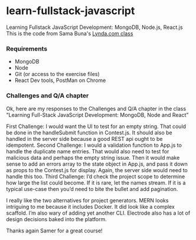 # learn-fullstack-javascript
Learning Fullstack JavaScript Development: MongoDB, Node.js, React.js
This is the code from Sama Buna's [Lynda.com class](https://www.lynda.com/Express-js-tutorials/Learning-Full-Stack-JavaScript-Development-MongoDB-Node-React/533304-2.html)

### Requirements
* MongoDB
* Node
* Git (or access to the exercise files)
* React Dev tools, PostMan on Chrome


### Challenges and Q/A chapter
Ok, here are my responses to the Challenges and Q/A chapter in the class "Learning Full-Stack JavaScript Development: MongoDB, Node and React”

First Challenge: I would want the UI to test for an empty string. That could be done in the handleSubmit function in Contest.js. It should also be handled in the server side because a good REST api ought to be idempotent.
Second Challenge: I would a validation function to App.js to handle the duplicate name entries. That would also need to test for malicious data and perhaps the empty string issue. Then it would make sense to add an errors array to the state object in App.js, and pass it down as props to the Contest.js for display.  Again, the server side would need to handle this too.
Third Challenge: I’d check the project scope to determine how large the list could become. If it is rare, let the names stream. If it is a typical use-case then you’d need to bite the bullet and add pagination.

I really like the two alternatives for project generators. MERN looks intriguing to me because it includes Docker. It did look like a complex scaffold. I’m also wary of adding yet another CLI. Electrode also has a lot of design decisions baked into the platform.

Thanks again Samer for a great course!
